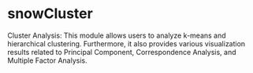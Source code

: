 # snowCluster
Cluster Analysis: This module allows users to analyze k-means and hierarchical clustering. Furthermore, it also provides various visualization results related to Principal Component, Correspondence Analysis, and Multiple Factor Analysis.
